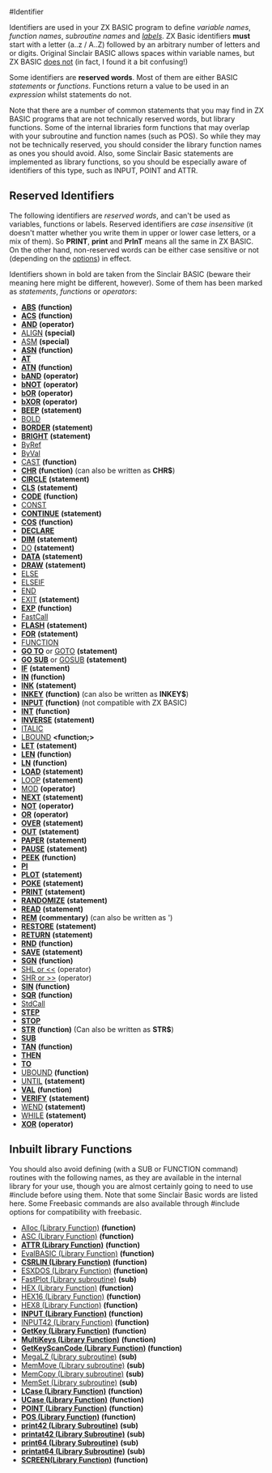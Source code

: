 #Identifier


Identifiers are used in your ZX BASIC program to define _variable names_, _function names_, _subroutine names_ and _[labels](labels.md)_. ZX Basic identifiers **must** start with a letter (a..z / A..Z) followed by an arbitrary number of letters and or digits. Original Sinclair BASIC allows spaces within variable names, but ZX BASIC <u>does not</u> (in fact, I found it a bit confusing!)

Some identifiers are **reserved words**. Most of them are either BASIC _statements_ or _functions_. Functions return a value to be used in an _expression_ whilst statements do not.

Note that there are a number of common statements that you may find in ZX BASIC programs that are not technically reserved words, but library functions. Some of the internal libraries form functions that may overlap with your subroutine and function names (such as POS). So while they may not be technically reserved, you should consider the library function names as ones you should avoid. Also, some Sinclair Basic statements are implemented as library functions, so you should be especially aware of identifiers of this type, such as INPUT, POINT and ATTR.

## Reserved Identifiers

The following identifiers are _reserved words_, and can't be used as variables, functions or labels. Reserved identifiers are _case insensitive_ (it doesn't matter whether you write them in upper or lower case letters, or a mix of them). So **PRINT**, **print** and **PrInT** means all the same in ZX BASIC. On the other hand, non-reserved words can be either case sensitive or not (depending on the [options](options.md)) in effect.

Identifiers shown in bold are taken from the Sinclair BASIC (beware their meaning here might be different, however). Some of them has been marked as _statements_, _functions_ or _operators_:

* **[ABS](abs.md)** **(function)**
* **[ACS](acs.md)** **(function)**
* **[AND](operators.md#AND)** **(operator)**
* [ALIGN](asm/align.md) **(special)**
* [ASM](asm.md) **(special)**
* **[ASN](asn.md)** **(function)**
* **[AT](at.md)**
* **[ATN](atn.md)** **(function)**
* **[bAND](bitwiselogic.md#bAND)** **(operator)**
* **[bNOT](bitwiselogic.md#bNOT)** **(operator)**
* **[bOR](bitwiselogic.md#bOR)** **(operator)**
* **[bXOR](bitwiselogic.md#bXOR)** **(operator)**
* **[BEEP](beep.md)** **(statement)**
* [BOLD](bold.md)
* **[BORDER](border.md)** **(statement)**
* **[BRIGHT](bright.md)** **(statement)**
* [ByRef](byref.md)
* [ByVal](byval.md)
* [CAST](cast.md) **(function)**
* **[CHR](chr.md)** **(function)** (can also be written as **CHR$**)
* **[CIRCLE](circle.md)** **(statement)**
* **[CLS](cls.md)** **(statement)**
* **[CODE](code.md)** **(function)**
* [CONST](const.md)
* **[CONTINUE](continue.md)** **(statement)**
* **[COS](cos.md)** **(function)**
* **[DECLARE](declare.md)** **<modifier>**
* **[DIM](dim.md)** **(statement)**
* [DO](do.md) **(statement)**
* **[DATA](data.md)** **(statement)**
* **[DRAW](draw.md)** **(statement)**
* [ELSE](if.md)
* [ELSEIF](if.md)
* [END](end.md)
* [EXIT](exit.md) **(statement)**
* **[EXP](exp.md)** **(function)**
* [FastCall](fastcall.md)
* **[FLASH](flash.md)** **(statement)**
* **[FOR](for.md)** **(statement)**
* [FUNCTION](function.md)
* **[GO TO](goto.md)** or [GOTO](goto.md) **(statement)**
* **[GO SUB](gosub.md)** or [GOSUB](gosub.md) **(statement)**
* **[IF](if.md)** **(statement)**
* **[IN](in.md)** **(function)**
* **[INK](ink.md)** **(statement)**
* **[INKEY](inkey.md)** **(function)** (can also be written as **INKEY$**)
* **[INPUT](input.md)** **(function)** (not compatible with ZX BASIC)
* **[INT](int.md)** **(function)**
* **[INVERSE](inverse.md)** **(statement)**
* [ITALIC](italic.md)
* [LBOUND](lbound.md) **<function;>**
* **[LET](let.md)** **(statement)**
* **[LEN](len.md)** **(function)**
* **[LN](ln.md)** **(function)**
* **[LOAD](load.md)** **(statement)**
* [LOOP](do.md) **(statement)**
* [MOD](operators.md#arithmetic-operators) **(operator)**
* **[NEXT](for.md)** **(statement)**
* **[NOT](operators.md#NOT)** **(operator)**
* **[OR](operators.md#OR)** **(operator)**
* **[OVER](over.md)** **(statement)**
* **[OUT](out.md)** **(statement)**
* **[PAPER](paper.md)** **(statement)**
* **[PAUSE](pause.md)** **(statement)**
* **[PEEK](peek.md)** **(function)**
* **[PI](pi.md)** **<constant>**
* **[PLOT](plot.md)** **(statement)**
* **[POKE](poke.md)** **(statement)**
* **[PRINT](print.md)** **(statement)**
* **[RANDOMIZE](randomize.md)** **(statement)**
* **[READ](read.md)** **(statement)**
* **[REM](comments.md)** **(commentary)** (can also be written as ')
* **[RESTORE](restore.md)** **(statement)**
* **[RETURN](return.md)** **(statement)**
* **[RND](rnd.md)** **(function)**
* **[SAVE](load.md)** **(statement)**
* **[SGN](sgn.md)** **(function)**
* [SHL or <<](shl.md) (operator)
* [SHR or >>](shl.md) (operator)
* **[SIN](sin.md)** **(function)**
* **[SQR](sqr.md)** **(function)**
* [StdCall](stdcall.md)
* **[STEP](for.md)**
* **[STOP](stop.md)**
* **[STR](str.md)** **(function)** (Can also be written as **STR$**)
* **[SUB](sub.md)**
* **[TAN](tan.md)** **(function)**
* **[THEN](if.md)**
* **[TO](to.md)**
* [UBOUND](ubound.md) **(function)**
* [UNTIL](do.md) **(statement)**
* **[VAL](val.md)** **(function)**
* **[VERIFY](load.md)** **(statement)**
* [WEND](while.md) **(statement)**
* [WHILE](while.md) **(statement)**
* **[XOR](operators.md#XOR)** **(operator)**

## Inbuilt library Functions
You should also avoid defining (with a SUB or FUNCTION command) routines with the following names, as they are available in the internal library for your use, though you are almost certainly going to need to use #include before using them. Note that some Sinclair Basic words are listed here. Some Freebasic commands are also available through #include options for compatibility with freebasic.

* [Alloc (Library Function)](library/alloc.md) **(function)**
* [ASC (Library Function)](library/asc.bas.md) **(function)**
* **[ATTR (Library Function)](library/attr.md)** **(function)**
* [EvalBASIC (Library Function)](library/basic.md) **(function)**
* **[CSRLIN (Library Function)](library/csrlin.md)** **(function)**
* [ESXDOS (Library Function)](library/esxdos.md) **(function)**
* [FastPlot (Library subroutine)](library/fastplot.md) **(sub)**
* [HEX (Library Function)](library/hex.md) **(function)**
* [HEX16 (Library Function)](library/hex.md) **(function)**
* [HEX8 (Library Function)](library/hex.md) **(function)**
* **[INPUT (Library Function)](library/input.md)** **(function)**
* [INPUT42 (Library Function)](library/input42.md) **(function)**
* **[GetKey (Library Function)](library/keys/getkey.md)** **(function)**
* **[MultiKeys (Library Function)](library/keys/multikeys.md)** **(function)**
* **[GetKeyScanCode (Library Function)](library/keys/getkeyscancode.md)** **(function)**
* [MegaLZ (Library subroutine)](library/megalz.md) **(sub)**
* [MemMove (Library subroutine)](library/memmove.md) **(sub)**
* [MemCopy (Library subroutine)](library/memcopy.md) **(sub)**
* [MemSet (Library subroutine)](library/memset.md) **(sub)**
* **[LCase (Library Function)](library/string/lcase.md)** **(function)**
* **[UCase (Library Function)](library/string/ucase.md)** **(function)**
* **[POINT (Library Function)](library/point.md)** **(function)**
* **[POS (Library Function)](library/pos.md)** **(function)**
* **[print42 (Library Subroutine)](library/print42.bas.md)** **(sub)**
* **[printat42 (Library Subroutine)](library/print42.bas.md)** **(sub)**
* **[print64 (Library Subroutine)](library/print64.bas.md)** **(sub)**
* **[printat64 (Library Subroutine)](library/print64.bas.md)** **(sub)**
* **[SCREEN(Library Function)](library/screen.md)** **(function)**
